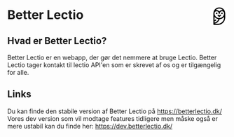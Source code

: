 # Better Lectio <img style="float: right;" src="https://raw.githubusercontent.com/BetterLectio/betterLectio/main/static/favicon.png" width="40">
## Hvad er Better Lectio?
Better Lectio er en webapp, der gør det nemmere at bruge Lectio. Better Lectio tager kontakt til lectio API'en som er skrevet af os og er tilgængelig for alle.

## Links
Du kan finde den stabile version af Better Lectio på https://betterlectio.dk/  
Vores dev version som vil modtage features tidligere men måske også er mere ustabil kan du finde her: https://dev.betterlectio.dk/
